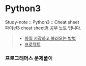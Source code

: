 # Python3
Study-note :: Python3 :: Cheat sheet  
파이썬3 cheat sheet겸 공부 노트 입니다.  

> - [파일 저장하고 불러오는 방법](read-save-file.html)  
> - [프로젝트](코로나19프로젝트.html) 
### 프로그래머스 문제풀이
> 
>
>
